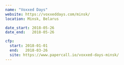 ```yaml
---
name: "Voxxed Days"
website: https://voxxeddays.com/minsk/
location: Minsk, Belarus

date_start: 2018-05-26
date_end:   2018-05-26

cfp:
  start: 2018-01-01
  end:   2018-03-26
  site: https://www.papercall.io/voxxed-days-minsk/
---
```

